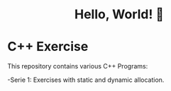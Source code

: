 <h1 align="center">Hello, World! 🦖</h1>

 
 # C++ Exercise

This repository contains various C++ Programs:

-Serie 1: Exercises with static and dynamic allocation.
